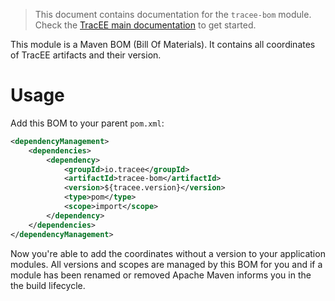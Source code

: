 > This document contains documentation for the `tracee-bom` module.  Check the [TracEE main documentation](/README.md) to get started.

This module is a Maven BOM (Bill Of Materials). It contains all coordinates of TracEE artifacts and their version.

# Usage

Add this BOM to your parent `pom.xml`:

```xml
<dependencyManagement>
    <dependencies>
        <dependency>
            <groupId>io.tracee</groupId>
            <artifactId>tracee-bom</artifactId>
            <version>${tracee.version}</version>
            <type>pom</type>
            <scope>import</scope>
        </dependency>
    </dependencies>
</dependencyManagement>
```

Now you're able to add the coordinates without a version to your application modules. 
All versions and scopes are managed by this BOM for you and if a module has been renamed or removed Apache Maven informs you in the the build lifecycle.
